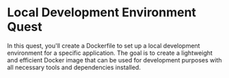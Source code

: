 # Local Development Environment Quest

In this quest, you'll create a Dockerfile to set up a local development environment for a specific application. The goal is to create a lightweight and efficient Docker image that can be used for development purposes with all necessary tools and dependencies installed.